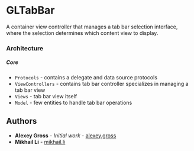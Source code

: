 # GLTabBar

A container view controller that manages a tab bar selection interface, where the selection determines which content view to display.

### Architecture

##### Core
* `Protocols` - contains a delegate and data source protocols
* `ViewControllers` - contains tab bar controller specializes in managing a tab bar view 
* `Views` - tab bar view itself
* `Model` - few entities to handle tab bar operations

## Authors
* **Alexey Gross** - *Initial work* - [alexey.gross][AG]
* **Mikhail Li** - [mikhail.li][ML]

[AG]: https://github.com/grosshub
[ML]: https://github.com/l1nkey
